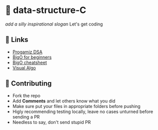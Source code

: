 # :mega: data-structure-C

*add a silly inspirational slogan* Let's get coding

## :bookmark: Links

- [Progamiz DSA](https://www.programiz.com/dsa)
- [BigO for beginners](https://hackernoon.com/big-o-for-beginners-622a64760e2)
- [BigO cheatsheet](https://www.bigocheatsheet.com/)
- [Visual Algo](https://visualgo.net/en)

## :memo: Contributing

- Fork the repo
- Add **Comments** and let others know what you did
- Make sure put your files in appropriate folders before pushing
- Higly recommending testing locally, leave no cases unturned before sending a PR
- Needless to say, don't send stupid PR 